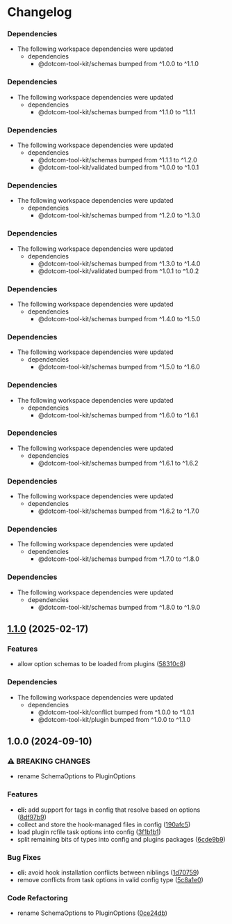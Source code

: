 # Changelog

### Dependencies

* The following workspace dependencies were updated
  * dependencies
    * @dotcom-tool-kit/schemas bumped from ^1.0.0 to ^1.1.0

### Dependencies

* The following workspace dependencies were updated
  * dependencies
    * @dotcom-tool-kit/schemas bumped from ^1.1.0 to ^1.1.1

### Dependencies

* The following workspace dependencies were updated
  * dependencies
    * @dotcom-tool-kit/schemas bumped from ^1.1.1 to ^1.2.0
    * @dotcom-tool-kit/validated bumped from ^1.0.0 to ^1.0.1

### Dependencies

* The following workspace dependencies were updated
  * dependencies
    * @dotcom-tool-kit/schemas bumped from ^1.2.0 to ^1.3.0

### Dependencies

* The following workspace dependencies were updated
  * dependencies
    * @dotcom-tool-kit/schemas bumped from ^1.3.0 to ^1.4.0
    * @dotcom-tool-kit/validated bumped from ^1.0.1 to ^1.0.2

### Dependencies

* The following workspace dependencies were updated
  * dependencies
    * @dotcom-tool-kit/schemas bumped from ^1.4.0 to ^1.5.0

### Dependencies

* The following workspace dependencies were updated
  * dependencies
    * @dotcom-tool-kit/schemas bumped from ^1.5.0 to ^1.6.0

### Dependencies

* The following workspace dependencies were updated
  * dependencies
    * @dotcom-tool-kit/schemas bumped from ^1.6.0 to ^1.6.1

### Dependencies

* The following workspace dependencies were updated
  * dependencies
    * @dotcom-tool-kit/schemas bumped from ^1.6.1 to ^1.6.2

### Dependencies

* The following workspace dependencies were updated
  * dependencies
    * @dotcom-tool-kit/schemas bumped from ^1.6.2 to ^1.7.0

### Dependencies

* The following workspace dependencies were updated
  * dependencies
    * @dotcom-tool-kit/schemas bumped from ^1.7.0 to ^1.8.0

### Dependencies

* The following workspace dependencies were updated
  * dependencies
    * @dotcom-tool-kit/schemas bumped from ^1.8.0 to ^1.9.0

## [1.1.0](https://github.com/Financial-Times/dotcom-tool-kit/compare/config-v1.0.12...config-v1.1.0) (2025-02-17)


### Features

* allow option schemas to be loaded from plugins ([58310c8](https://github.com/Financial-Times/dotcom-tool-kit/commit/58310c88077e332473b36dacf142881f20700c2a))


### Dependencies

* The following workspace dependencies were updated
  * dependencies
    * @dotcom-tool-kit/conflict bumped from ^1.0.0 to ^1.0.1
    * @dotcom-tool-kit/plugin bumped from ^1.0.0 to ^1.1.0

## 1.0.0 (2024-09-10)


### ⚠ BREAKING CHANGES

* rename SchemaOptions to PluginOptions

### Features

* **cli:** add support for tags in config that resolve based on options ([8df97b9](https://github.com/Financial-Times/dotcom-tool-kit/commit/8df97b9e6d595740d4b94f34fe5a3f0dccef0994))
* collect and store the hook-managed files in config ([190afc5](https://github.com/Financial-Times/dotcom-tool-kit/commit/190afc50bdbded129d3e090ebb0e041ba8443b27))
* load plugin rcfile task options into config ([3f1b1b1](https://github.com/Financial-Times/dotcom-tool-kit/commit/3f1b1b149e9e5c9c0d00b7f85697469b0ece472a))
* split remaining bits of types into config and plugins packages ([6cde9b9](https://github.com/Financial-Times/dotcom-tool-kit/commit/6cde9b90d4cd02383ae1b18ca38e0843e6c3d3ab))


### Bug Fixes

* **cli:** avoid hook installation conflicts between niblings ([1d70759](https://github.com/Financial-Times/dotcom-tool-kit/commit/1d70759a8139dca5c4d45f6833828914a47e96f0))
* remove conflicts from task options in valid config type ([5c8a1e0](https://github.com/Financial-Times/dotcom-tool-kit/commit/5c8a1e0845eac058d76512d86702bf9805572f55))


### Code Refactoring

* rename SchemaOptions to PluginOptions ([0ce24db](https://github.com/Financial-Times/dotcom-tool-kit/commit/0ce24db808d077a0e4647d3bef9eaf55223a1cdf))
